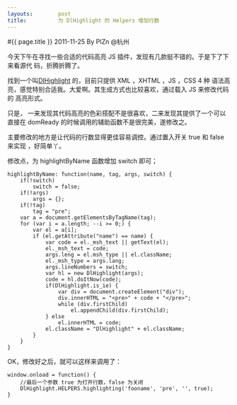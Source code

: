 ```yaml
---
layouts:        post
title:          为 DlHighlight 的 Helpers 增加行数
---
```

#{{ page.title }}
2011-11-25 By PIZn @杭州

今天下午在寻找一些合适的代码高亮 JS 插件，发现有几款挺不错的。于是下了下来看源代
码，折腾折腾了。

找到一个叫<a href="http://mihai.bazon.net/projects/javascript-syntax-highlighting-engine"
title="DlHighlight" >DlHighlight</a> 的，目前只提供 XML ，XHTML ，JS ，CSS 4 种
语法高亮，感觉特别合适我。大爱啊。其生成方式也比较喜欢，通过载入 JS 来修改代码的
高亮形式。

只是， 一来发现其代码高亮的色彩搭配不是很喜欢，二来发现其提供了一个可以直接在
domReady 的时候调用的辅助函数不是很完美，遂修改之。

主要修改的地方是让代码的行数显得更佳容易调控。通过置入开关 true 和 false 来实现
，好简单丫。

修改点，为 highlightByName 函数增加 switch 即可；

    highlightByName: function(name, tag, args, switch) {
        if(!switch)
            switch = false;
        if(!args)
            args = {};
        if(!tag)
            tag = "pre";
        var a = document.getElementsByTagName(tag);
        for (var i = a.length; --i >= 0;) {
            var el = a[i];
            if (el.getAttribute("name") == name) {
                var code = el._msh_text || getText(el);
                el._msh_text = code;
                args.leng = el.msh_type || el.className;
                el._msh_type = args.lang;
                args.lineNumbers = switch;
                var hl = new DlHighlight(args);
                code = hl.doItNow(code);
                if(DlHighlight.is_ie) {
                    var div = document.createElement("div");
                    div.innerHTML = "<pre>" + code + "</pre>";
                    while (div.firstChild)
                        el.appendChild(div.firstChild);
                } else
                    el.innerHTML = code;
                el.className = "DlHighlight" + el.className;
            }
        }
    }

OK，修改好之后，就可以这样来调用了：
    
    window.onload = function() {
        //最后一个参数 true 为打开行数，false 为关闭
        DlHighlight.HELPERS.highlighting('fooname', 'pre', '', true);
    }
